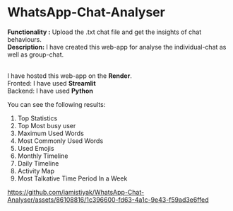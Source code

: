 # WhatsApp-Chat-Analyser

**Functionality :** Upload the .txt chat file and get the insights of chat behaviours.<br>
**Description:** I have created this web-app for analyse the individual-chat as well as group-chat.<br><br>

I have hosted this web-app on the **Render**.<br>
Fronted: I have used **Streamlit**<br>
Backend: I have used **Python**<br>

You can see the following results:
1. Top Statistics
2. Top Most busy user
3. Maximum Used Words
4. Most Commonly Used Words
5. Used Emojis
6. Monthly Timeline
7. Daily Timeline
8. Activity Map
9. Most Talkative Time Period In a Week



https://github.com/iamistiyak/WhatsApp-Chat-Analyser/assets/86108816/1c396600-fd63-4a1c-9e43-f59ad3e6ffed

